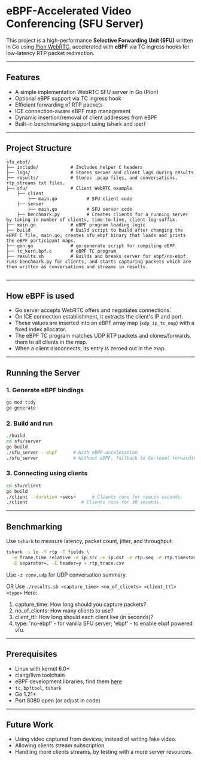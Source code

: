 # eBPF-Accelerated Video Conferencing (SFU Server)

This project is a high-performance **Selective Forwarding Unit (SFU)** written in Go using [Pion WebRTC](https://github.com/pion/webrtc), accelerated with **eBPF** via TC ingress hooks for low-latency RTP packet redirection.

---

## Features

- A simple implementation WebRTC SFU server in Go (Pion)
- Optional eBPF support via TC ingress hook
- Efficient forwarding of RTP packets
- ICE connection-aware eBPF map management
- Dynamic insertion/removal of client addresses from eBPF
- Built-in benchmarking support using tshark and iperf

---

## Project Structure

```
sfu_ebpf/
├── include/            # Includes helper C headers
├── logs/               # Stores server and client logs during results
├── results/            # Stores .pcap files, and conversations, rtp_streams txt files.
├── sfu/                # Client WebRTC example
    ├── client
        ├── main.go           # SFU client code
    ├── server
        ├── main.go           # SFU server code
    ├── benchmark.py          # Creates clients for a running server by taking in number of clients, time-to-live, client-log-suffix.
├── main.go             # eBPF program loading logic
├── build               # Build script to build after changing the eBPF C file, main.go; creates sfu_ebpf binary that loads and prints the eBPF participant maps.
├── gen.go              # go:generate script for compiling eBPF
├── tc_kern.bpf.c       # eBPF TC program
├── results.sh          # Builds and breaks server for ebpf/no-ebpf, runs benchmark.py for clients, and starts capturing packets which are then written as conversations and streams in results.


```

---

## How eBPF is used

- Go server accepts WebRTC offers and negotiates connections.
- On ICE connection establishment, it extracts the client's IP and port.
- These values are inserted into an eBPF array map (`xdp_ip_tc_map`) with a fixed index allocator.
- The eBPF TC program matches UDP RTP packets and clones/forwards them to all clients in the map.
- When a client disconnects, its entry is zeroed out in the map.

---

## Running the Server

### 1. Generate eBPF bindings

```bash
go mod tidy
go generate
```

### 2. Build and run

```bash
./build
cd sfu/server
go build
./sfu_server --ebpf      # With eBPF acceleration
./sfu_server             # Without eBPF, fallback to Go-level forwarding
```

### 3. Connecting using clients
```bash
cd sfu/client
go build
./client --duration <secs>      # Clients runs for <secs> seconds.
./client                    # Clients runs for 30 seconds.
```

---

## Benchmarking

Use `tshark` to measure latency, packet count, jitter, and throughput:

```bash
tshark -i lo -Y rtp -T fields \
  -e frame.time_relative -e ip.src -e ip.dst -e rtp.seq -e rtp.timestamp \
  -E separator=, -E header=y > rtp_trace.csv
```

Use `-z conv,udp` for UDP conversation summary.

OR
Use `./results.sh <capture_time> <no_of_clients> <client_ttl> <type>`
Here:
1. capture_time: How long should you capture packets?
2. no_of_clients: How many clients to use?
3. client_ttl: How long should each client live (in seconds)?
4. type: 'no-ebpf' - for vanilla SFU server; 'ebpf' - to enable ebpf powered sfu.

---

## Prerequisites

- Linux with kernel 6.0+
- clang/llvm toolchain
- eBPF development libraries, find them [here](https://github.com/xdp-project/xdp-tutorial/blob/main/setup_dependencies.org#packages-on-debianubuntu)
- `tc`, `bpftool`, `tshark`
- Go 1.21+
- Port 8080 open (or adjust in code)

---

## Future Work

- Using video captured from devices, instead of writing fake video.
- Allowing clients stream subscription.
- Handling more clients streams, by testing with a more server resources.
